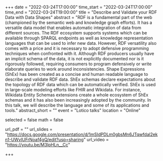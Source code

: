 +++
date = "2022-03-24T17:00:00"
time_start = "2022-03-24T17:00:00"
time_end = "2022-03-24T19:00:00"
title = "Describe and Validate your RDF Data with Data Shapes"
abstract = "RDF is a fundamental part of the web (championed by the semantic web and knowledge graph efforts). It has a versatile data model that enables automatic integration of data from different sources. The RDF ecosystem supports systems which can be available through SPARQL endpoints as well as knowledge representation languages that can be used to infer new data. However, RDF versatility also comes with a price and it is necessary to adopt defensive programming techniques when confronted with it. Although RDF producers usually have an implicit schema of the data, it is not explicitly documented nor is it rigorously followed, requiring consumers to program defensively or write elaborate queries to work around inconsistencies. Shape Expressions (ShEx) has been created as a concise and human readable language to describe and validate RDF data. ShEx schemas declare expectations about the topology of RDF data which can be automatically verified. ShEx is used in large-scale modeling efforts like FHIR and Wikidata. For instance, Wikidata Entity Schemas extensions create a whole ecosystem of ShEx schemas and it has also been increasingly adopted by the community. In this talk, we will describe the language and some of its applications and tools."
abstract_short = ""
event = "Lotico talks"
location = "Online"

selected = false
math = false

url_pdf = ""
url_slides = "https://docs.google.com/presentation/d/1mSIdPDLm0gbsMn6JTqwfdal2ekn1-UWvIUFrNoaf4gQ/edit?usp=sharing"
url_video = "https://youtu.be/M3lpHLn__Cc"

+++